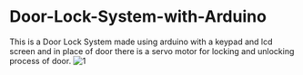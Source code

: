 # Door-Lock-System-with-Arduino
This is a Door Lock System made using arduino with a keypad and lcd screen and in place of door there is a servo motor for locking and unlocking process of door.
![1](https://user-images.githubusercontent.com/72735146/156885746-c058f4f5-2225-41e4-a552-3b05be195db7.png)
